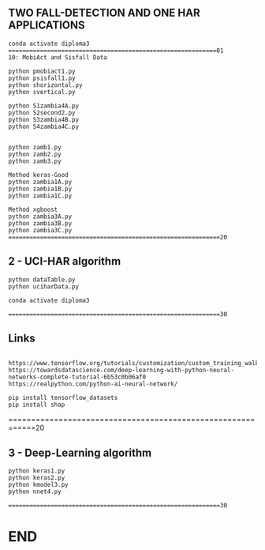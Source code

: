 ## TWO FALL-DETECTION AND ONE HAR APPLICATIONS

```
conda activate diploma3
===========================================================01
10: MobiAct and Sisfall Data

python pmobiact1.py
python psisfall1.py
python shorizontal.py
python svertical.py

python S1zambia4A.py
python S2second2.py
python S3zambia4B.py
python S4zambia4C.py


python zamb1.py
python zamb2.py
python zamb3.py

Method keras-Good
python zambia1A.py
python zambia1B.py
python zambia1C.py

Method xgboost
python zambia3A.py
python zambia3B.py
python zambia3C.py
============================================================20
```
## 2 - UCI-HAR algorithm
```
python dataTable.py
python uciharData.py

conda activate diploma3

============================================================30
```

## Links
```

https://www.tensorflow.org/tutorials/customization/custom_training_walkthrough
https://towardsdatascience.com/deep-learning-with-python-neural-networks-complete-tutorial-6b53c0b06af0
https://realpython.com/python-ai-neural-network/

pip install tensorflow_datasets
pip install shap
```
============================================================20
## 3 - Deep-Learning algorithm
```
python keras1.py
python keras2.py
python kmodel3.py
python nnet4.py

============================================================30
```

# END
